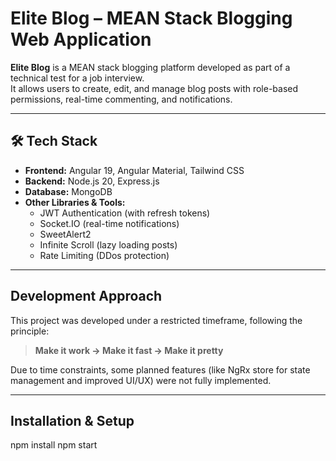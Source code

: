 # Elite Blog – MEAN Stack Blogging Web Application

**Elite Blog** is a MEAN stack blogging platform developed as part of a technical test for a job interview.  
It allows users to create, edit, and manage blog posts with role-based permissions, real-time commenting, and notifications.

---

## 🛠 Tech Stack

- **Frontend:** Angular 19, Angular Material, Tailwind CSS
- **Backend:** Node.js 20, Express.js
- **Database:** MongoDB
- **Other Libraries & Tools:**
  - JWT Authentication (with refresh tokens)
  - Socket.IO (real-time notifications)
  - SweetAlert2
  - Infinite Scroll (lazy loading posts)
  - Rate Limiting (DDos protection)

---

## Development Approach

This project was developed under a restricted timeframe, following the principle:

> **Make it work → Make it fast → Make it pretty**

Due to time constraints, some planned features (like NgRx store for state management and improved UI/UX) were not fully implemented.

---

## Installation & Setup

npm install
npm start
